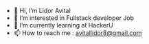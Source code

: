 - 👋 Hi, I’m Lidor Avital
- 👀 I’m interested in Fullstack developer Job
- 🌱 I’m currently learning at HackerU 
- 📫 How to reach me : avitallidor8@gmail.com

<!---
AvitalLidor/AvitalLidor is a ✨ special ✨ repository because its `README.md` (this file) appears on your GitHub profile.
You can click the Preview link to take a look at your changes.
--->
